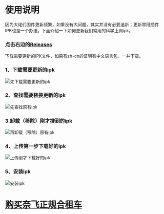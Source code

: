 # 使用说明
因为大佬们固件更新频繁，如果没有大问题，其实并没有必要追新；更新常用插件IPK也是一个办法。下面介绍一下如何更新我们常用的科学上网ipk。

### 点击右边的[Releases](https://github.com/Netflixxp/ipk/releases)
下载需要更新的IPK文件，如果有zh-cn的证明有中文语言包，一并下载。

### 1、下载需要更新的ipk
![先下载需要更新的ipk](https://cdn.jsdelivr.net/gh/Netflixxp/ipk/img/5.png)

### 2、查找需要替换更新的ipk
![先查找原有ipk](https://cdn.jsdelivr.net/gh/Netflixxp/ipk/img/1.png)

### 3.卸载（移除）刚才搜到的ipk
![再卸载（移除）原有ipk](https://cdn.jsdelivr.net/gh/Netflixxp/ipk/img/2.png)

### 4、上传第一步下载好的ipk
![上传刚才下载好的ipk](https://cdn.jsdelivr.net/gh/Netflixxp/ipk/img/3.png)

### 5、安装ipk
![安装ipk](https://cdn.jsdelivr.net/gh/Netflixxp/ipk/img/4.png)

# [购买奈飞正规合租车](https://jcnf.xyz/nf)